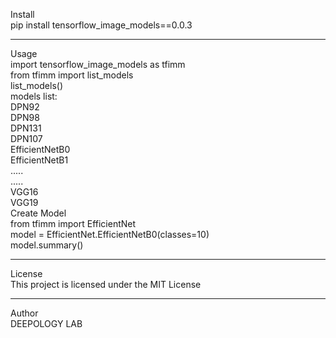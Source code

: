 Install<br />
pip install tensorflow_image_models==0.0.3

----------------------------------------------

Usage<br />
import tensorflow_image_models as tfimm<br />
from tfimm import list_models<br />
list_models()<br />
models list:<br />
DPN92<br />
DPN98<br />
DPN131<br />
DPN107<br />
EfficientNetB0<br />
EfficientNetB1<br />
.....<br />
.....<br />
VGG16<br />
VGG19<br />
Create Model<br />
from tfimm import EfficientNet<br />
model = EfficientNet.EfficientNetB0(classes=10)<br />
model.summary()

----------------------------------------------

License<br />
This project is licensed under the MIT License

----------------------------------------------

Author<br />
DEEPOLOGY LAB
